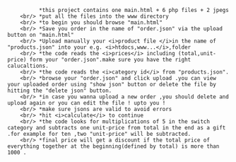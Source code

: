        
              *this project contains one main.html + 6 php files + 2 jpegs
        <br/> *put all the files into the www directory
        <br/> *to begin you should browse "main.html"
        <br/> *Save you order in the name of "order.json" via the upload button on "main.html"
        <br/> *Upload manually your <i>product file </i>in the name of "products.json" into your e.g. <i>htdocs,www...</i>,folder
        <br/> *the code reads the <i>prices</i> including (total,unit-price) form your "order.json".make sure you have the right calucaltions.
        <br/> *the code reads the <i>category id</i> from "products.json".
        <br/> *browse your "order.json" and click upload .you can view your uploaded order using "show json" button or delete the file by hitting the "delete json" button.
        <br/> *in case you wanna upload a new order ,you should delete and upload again or you can edit the file ! upto you !
        <br/> *make sure jsons are valid to avoid errors
        <br/> *hit <i>calculate</i> to continue
        <br/> *the code looks for multiplications of 5 in the switch category and subtracts one unit-price from total in the end as a gift .for example for ten ,two "unit-price" will be subtracted.
        <br/> *final price will get a discount if the total price of everything together at the beginning(defined by total) is more than 1000 .
        
